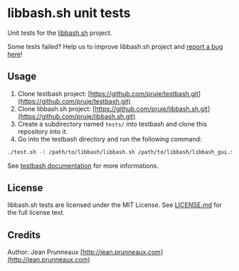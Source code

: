# libbash.sh unit tests

Unit tests for the [libbash.sh](https://github.com/pruje/libbash.sh) project.

Some tests failed? Help us to improve libbash.sh project and [report a bug here](https://github.com/pruje/libbash.sh/issues/new)!

## Usage
1. Clone testbash project: [https://github.com/pruje/testbash.git](https://github.com/pruje/testbash.git)
2. Clone libbash.sh project: [https://github.com/pruje/libbash.sh.git](https://github.com/pruje/libbash.sh.git)
3. Create a subdirectory named `tests/` into testbash and clone this repository into it.
4. Go into the testbash directory and run the following command:
```bash
./test.sh -l /path/to/libbash/libbash.sh /path/to/libbash/libbash_gui.sh
```

See [testbash documentation](https://github.com/pruje/testbash) for more informations.

## License
libbash.sh tests are licensed under the MIT License. See [LICENSE.md](LICENSE.md) for the full license text.

## Credits
Author: Jean Prunneaux [http://jean.prunneaux.com](http://jean.prunneaux.com)
